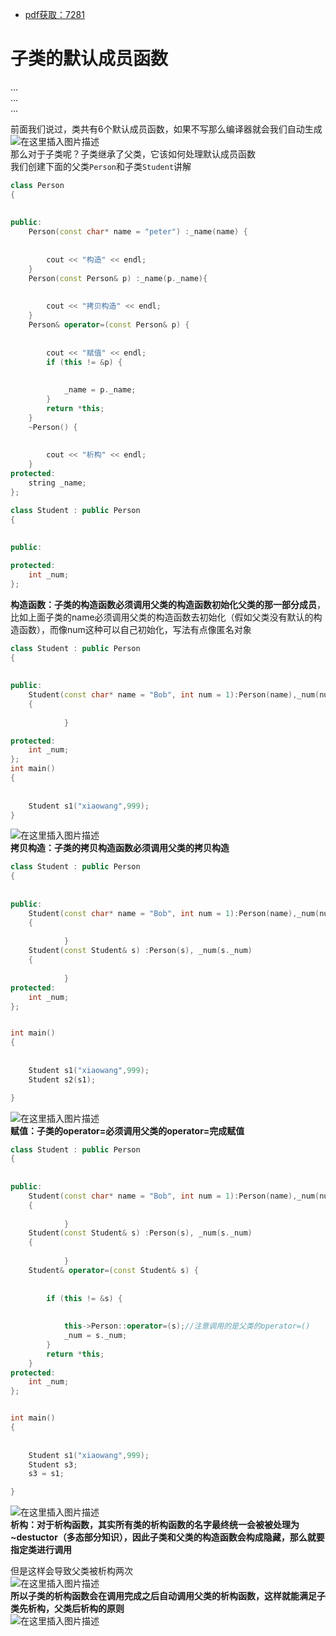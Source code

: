  

- [pdf获取：7281](https://url18.ctfile.com/f/22722418-803656481-b71b2c)

# 子类的默认成员函数

…  
…  
…

前面我们说过，类共有6个默认成员函数，如果不写那么编译器就会我们自动生成  
![在这里插入图片描述](https://ziquyun.com/main/csdn/img?url=https%3A%2F%2Fimg-blog.csdnimg.cn%2F20210503182853183.jpg%3Fx-oss-process%3Dimage%2Fwatermark%2Ctype_ZmFuZ3poZW5naGVpdGk%2Cshadow_10%2Ctext_aHR0cHM6Ly9ibG9nLmNzZG4ubmV0L3FxXzM5MTgzMDM0%2Csize_16%2Ccolor_FFFFFF%2Ct_70&rfUrl=https%3A%2F%2Fzhangxing-tech.blog.csdn.net%2Farticle%2Fdetails%2F116424419)  
那么对于子类呢？子类继承了父类，它该如何处理默认成员函数  
我们创建下面的父类`Person`和子类`Student`讲解

```cpp
class Person
{
            
            
public:
	Person(const char* name = "peter") :_name(name) {
            
            
		cout << "构造" << endl;
	}
	Person(const Person& p) :_name(p._name){
            
            
		cout << "拷贝构造" << endl;
	}
	Person& operator=(const Person& p) {
            
            
		cout << "赋值" << endl;
		if (this != &p) {
            
            
			_name = p._name;
		}
		return *this;
	}
	~Person() {
            
            
		cout << "析构" << endl;
	}
protected:
	string _name;
};

class Student : public Person
{
            
            
public:

protected:
	int _num;
};
```

**构造函数：子类的构造函数必须调用父类的构造函数初始化父类的那一部分成员**，比如上面子类的name必须调用父类的构造函数去初始化（假如父类没有默认的构造函数），而像num这种可以自己初始化，写法有点像匿名对象

```cpp
class Student : public Person
{
            
            
public:
	Student(const char* name = "Bob", int num = 1):Person(name),_num(num)
	{
            
            }

protected:
	int _num;
};
int main()
{
            
            
	Student s1("xiaowang",999);
}
```

![在这里插入图片描述](https://ziquyun.com/main/csdn/img?url=https%3A%2F%2Fimg-blog.csdnimg.cn%2F20210503184621615.png%3Fx-oss-process%3Dimage%2Fwatermark%2Ctype_ZmFuZ3poZW5naGVpdGk%2Cshadow_10%2Ctext_aHR0cHM6Ly9ibG9nLmNzZG4ubmV0L3FxXzM5MTgzMDM0%2Csize_16%2Ccolor_FFFFFF%2Ct_70&rfUrl=https%3A%2F%2Fzhangxing-tech.blog.csdn.net%2Farticle%2Fdetails%2F116424419)  
**拷贝构造：子类的拷贝构造函数必须调用父类的拷贝构造**

```cpp
class Student : public Person
{
            
            
public:
	Student(const char* name = "Bob", int num = 1):Person(name),_num(num)
	{
            
            }
	Student(const Student& s) :Person(s), _num(s._num)
	{
            
            }
protected:
	int _num;
};


int main()
{
            
            
	Student s1("xiaowang",999);
	Student s2(s1);

}
```

![在这里插入图片描述](https://ziquyun.com/main/csdn/img?url=https%3A%2F%2Fimg-blog.csdnimg.cn%2F20210503185218643.png%3Fx-oss-process%3Dimage%2Fwatermark%2Ctype_ZmFuZ3poZW5naGVpdGk%2Cshadow_10%2Ctext_aHR0cHM6Ly9ibG9nLmNzZG4ubmV0L3FxXzM5MTgzMDM0%2Csize_16%2Ccolor_FFFFFF%2Ct_70&rfUrl=https%3A%2F%2Fzhangxing-tech.blog.csdn.net%2Farticle%2Fdetails%2F116424419)  
**赋值：子类的operator=必须调用父类的operator=完成赋值**

```cpp
class Student : public Person
{
            
            
public:
	Student(const char* name = "Bob", int num = 1):Person(name),_num(num)
	{
            
            }
	Student(const Student& s) :Person(s), _num(s._num)
	{
            
            }
	Student& operator=(const Student& s) {
            
            
		if (this != &s) {
            
            
			this->Person::operator=(s);//注意调用的是父类的operator=()
			_num = s._num;
		}
		return *this;
	}
protected:
	int _num;
};


int main()
{
            
            
	Student s1("xiaowang",999);
	Student s3;
	s3 = s1;

}
```

![在这里插入图片描述](https://ziquyun.com/main/csdn/img?url=https%3A%2F%2Fimg-blog.csdnimg.cn%2F20210503190907982.png%3Fx-oss-process%3Dimage%2Fwatermark%2Ctype_ZmFuZ3poZW5naGVpdGk%2Cshadow_10%2Ctext_aHR0cHM6Ly9ibG9nLmNzZG4ubmV0L3FxXzM5MTgzMDM0%2Csize_16%2Ccolor_FFFFFF%2Ct_70&rfUrl=https%3A%2F%2Fzhangxing-tech.blog.csdn.net%2Farticle%2Fdetails%2F116424419)  
**析构：对于析构函数，其实所有类的析构函数的名字最终统一会被被处理为\~destuctor（多态部分知识），因此子类和父类的构造函数会构成隐藏，那么就要指定类进行调用**

但是这样会导致父类被析构两次  
![在这里插入图片描述](https://ziquyun.com/main/csdn/img?url=https%3A%2F%2Fimg-blog.csdnimg.cn%2F20210503193312555.png%3Fx-oss-process%3Dimage%2Fwatermark%2Ctype_ZmFuZ3poZW5naGVpdGk%2Cshadow_10%2Ctext_aHR0cHM6Ly9ibG9nLmNzZG4ubmV0L3FxXzM5MTgzMDM0%2Csize_16%2Ccolor_FFFFFF%2Ct_70&rfUrl=https%3A%2F%2Fzhangxing-tech.blog.csdn.net%2Farticle%2Fdetails%2F116424419)  
**所以子类的析构函数会在调用完成之后自动调用父类的析构函数，这样就能满足子类先析构，父类后析构的原则**  
![在这里插入图片描述](https://ziquyun.com/main/csdn/img?url=https%3A%2F%2Fimg-blog.csdnimg.cn%2F20210503193450240.png%3Fx-oss-process%3Dimage%2Fwatermark%2Ctype_ZmFuZ3poZW5naGVpdGk%2Cshadow_10%2Ctext_aHR0cHM6Ly9ibG9nLmNzZG4ubmV0L3FxXzM5MTgzMDM0%2Csize_16%2Ccolor_FFFFFF%2Ct_70&rfUrl=https%3A%2F%2Fzhangxing-tech.blog.csdn.net%2Farticle%2Fdetails%2F116424419)